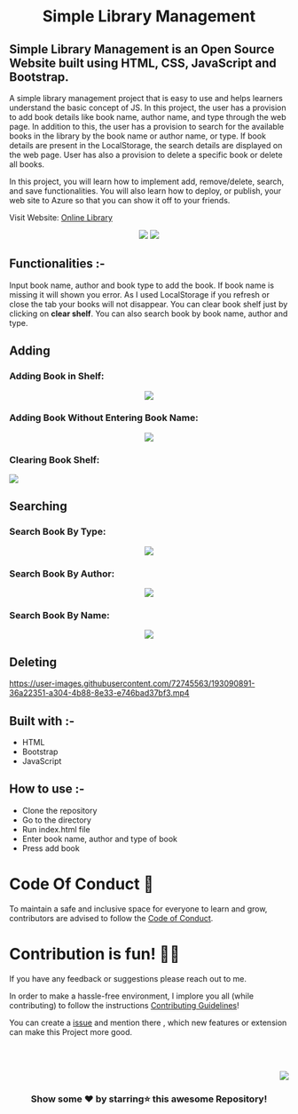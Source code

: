<div align="center">
<h1> Simple Library Management </h1>
</div>

## Simple Library Management is an Open Source Website built using HTML, CSS, JavaScript and Bootstrap.

A simple library management project that is easy to use and helps learners understand the basic concept of JS. In this project, the user has a provision to add book details like book name, author name, and type through the web page. In addition to this, the user has a provision to search for the available books in the library by the book name or author name, or type. If book details are present in the LocalStorage, the search details are displayed on the web page. User has also a provision to delete a specific book or delete all books. 

In this project, you will learn how to implement add, remove/delete, search, and save functionalities. You will also learn how to deploy, or publish, your web site to Azure so that you can show it off to your friends.

Visit Website: [Online Library](https://delightful-coast-00b51a700.1.azurestaticapps.net/)

<p align="center">
<img src="https://user-images.githubusercontent.com/72745563/193036100-f8307ac3-0400-455e-85a6-40e410687084.png">

<img src="https://user-images.githubusercontent.com/52650290/188079131-55a6a070-506e-4330-8f19-15f36791061c.png">
</p>  

## Functionalities :-
Input book name, author and book type to add the book. If book name is missing it will shown you error. As I used LocalStorage if you refresh or close the tab your books will not disappear. You can clear book shelf just by clicking on **clear shelf**. You can also search book by book name, author and type.

## Adding 

### Adding Book in Shelf:


<p align="center">
  
<img src="https://user-images.githubusercontent.com/72745563/193039205-7b7e0041-8a34-4081-8a9b-1f5fb7515d21.png">
</p>

### Adding Book Without Entering Book Name:

<p align="center">
<img src="https://user-images.githubusercontent.com/72745563/193039984-809746be-d24b-48b9-84b1-ae140127bab5.png">
</p>

### Clearing Book Shelf:

<img src="https://user-images.githubusercontent.com/72745563/193040540-02d1efb7-aece-420f-bfb2-9a4a6c58bf8d.png">
</p>

## Searching

### Search Book By Type:
<p align="center">
<img src="https://user-images.githubusercontent.com/52650290/188080738-190d7032-7494-4d38-94aa-f9ab45b091e3.png">
</p>

### Search Book By Author: 
<p align="center">
<img src="https://user-images.githubusercontent.com/52650290/188081091-dafe73b6-6166-4ba7-9348-073b00c8b816.png">
</p>

### Search Book By Name:
<p align="center">
<img src="https://user-images.githubusercontent.com/52650290/188081402-3973c542-cfac-496e-89a9-690cdb90f779.png">
</p>

## Deleting




https://user-images.githubusercontent.com/72745563/193090891-36a22351-a304-4b88-8e33-e746bad37bf3.mp4



## Built with :-
- HTML
- Bootstrap 
- JavaScript

## How to use :-
- Clone the repository
- Go to the directory
- Run index.html file
- Enter book name, author and type of book 
- Press add book

# Code Of Conduct 📜

To maintain a safe and inclusive space for everyone to learn and grow, contributors are advised to follow the [Code of Conduct](https://github.com/samipak458/Simple-Library-Managment/blob/main/CODE_OF_CONDUCT.md).

# Contribution is fun! ✌🏼

If you have any feedback or suggestions please reach out to me.  

In order to make a hassle-free environment, I implore you all (while contributing) to follow the instructions [Contributing Guidelines](https://github.com/samipak458/Simple-Library-Managment/blob/main/CONTRIBUTING.md)!

You can create a <a href="https://github.com/samipak458/Simple-Library-Managment/issues">issue</a> and mention there , which new features or extension can make this Project more good.


<!-- ------------------------------------------------------------------------------------------------------------------------------------------------------------------ -->

<br>
  
<br>

<p align="right"><a href="#top"><img src="https://img.shields.io/badge/-Back%20to%20Top-red?style=for-the-badge" /></a></p>

<div align="center">

### Show some ❤️ by starring⭐ this awesome Repository!

</div>
  
  
<div id="Bottom"></div>
